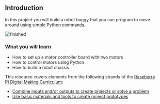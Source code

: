 ## Introduction

In this project you will build a robot buggy that you can program to move around using simple Python commands.

![finished](images/finished.gif)

### What you will learn
- How to set up a motor controller board with two motors
- How to control motors using Python
- How to build a robot chassis

This resource covers elements from the following strands of the [Raspberry Pi Digital Making Curriculum](https://www.raspberrypi.org/curriculum/):

- [Combine inputs and/or outputs to create projects or solve a problem](https://www.raspberrypi.org/curriculum/physical-computing/builder)
- [Use basic materials and tools to create project prototypes](https://www.raspberrypi.org/curriculum/manufacture/creator)


